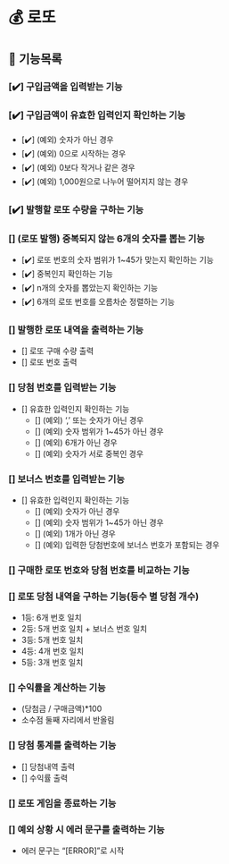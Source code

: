 # 💰 로또

## 🐾 기능목록

### [✔️] 구입금액을 입력받는 기능

### [✔️] 구입금액이 유효한 입력인지 확인하는 기능

- [✔️] (예외) 숫자가 아닌 경우
- [✔️] (예외) 0으로 시작하는 경우
- [✔️] (예외) 0보다 작거나 같은 경우
- [✔️] (예외) 1,000원으로 나누어 떨어지지 않는 경우

### [✔️] 발행할 로또 수량을 구하는 기능

### [] (로또 발행) 중복되지 않는 6개의 숫자를 뽑는 기능

- [✔️] 로또 번호의 숫자 범위가 1~45가 맞는지 확인하는 기능
- [✔️] 중복인지 확인하는 기능
- [✔️] n개의 숫자를 뽑았는지 확인하는 기능
- [✔️] 6개의 로또 번호를 오름차순 정렬하는 기능

### [] 발행한 로또 내역을 출력하는 기능

- [] 로또 구매 수량 출력
- [] 로또 번호 출력

### [] 당첨 번호를 입력받는 기능

- [] 유효한 입력인지 확인하는 기능
  - [] (예외) ‘,’ 또는 숫자가 아닌 경우
  - [] (예외) 숫자 범위가 1~45가 아닌 경우
  - [] (예외) 6개가 아닌 경우
  - [] (예외) 숫자가 서로 중복인 경우

### [] 보너스 번호를 입력받는 기능

- [] 유효한 입력인지 확인하는 기능
  - [] (예외) 숫자가 아닌 경우
  - [] (예외) 숫자 범위가 1~45가 아닌 경우
  - [] (예외) 1개가 아닌 경우
  - [] (예외) 입력한 당첨번호에 보너스 번호가 포함되는 경우

### [] 구매한 로또 번호와 당첨 번호를 비교하는 기능

### [] 로또 당첨 내역을 구하는 기능(등수 별 당첨 개수)

- 1등: 6개 번호 일치
- 2등: 5개 번호 일치 + 보너스 번호 일치
- 3등: 5개 번호 일치
- 4등: 4개 번호 일치
- 5등: 3개 번호 일치

### [] 수익률을 계산하는 기능

- (당첨금 / 구매금액)\*100
- 소수점 둘째 자리에서 반올림

### [] 당첨 통계를 출력하는 기능

- [] 당첨내역 출력
- [] 수익률 출력

### [] 로또 게임을 종료하는 기능

### [] 예외 상황 시 에러 문구를 출력하는 기능

- 에러 문구는 “[ERROR]”로 시작
